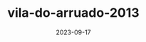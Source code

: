 ---
layout: note-image
parent: ..
title: vila-do-arruado-2013
date: 2023-09-17
metatitle: Vila do Arruado
categories: imagem, vila do arruado
description: Vila do Arruado
year: 2013
cover-image: https://www.historiadorecife.com/images/cover.jpg
---